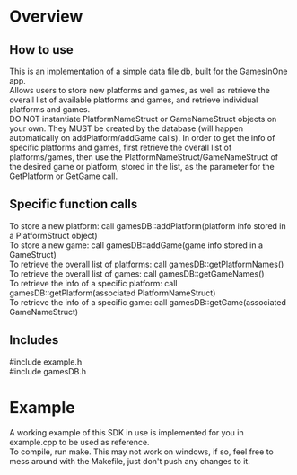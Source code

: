 # Overview
## How to use
This is an implementation of a simple data file db, built for the GamesInOne app.\
Allows users to store new platforms and games, as well as retrieve the overall list of available platforms and games, and retrieve individual platforms and games.\
DO NOT instantiate PlatformNameStruct or GameNameStruct objects on your own. They MUST be created by the database (will happen automatically on addPlatform/addGame calls). In order to get the info of specific platforms and games, first retrieve the overall list of platforms/games, then use the PlatformNameStruct/GameNameStruct of the desired game or platform, stored in the list, as the parameter for the GetPlatform or GetGame call.
## Specific function calls
To store a new platform: call gamesDB::addPlatform(platform info stored in a PlatformStruct object)\
To store a new game: call gamesDB::addGame(game info stored in a GameStruct)\
To retrieve the overall list of platforms: call gamesDB::getPlatformNames()\
To retrieve the overall list of games: call gamesDB::getGameNames()\
To retrieve the info of a specific platform: call gamesDB::getPlatform(associated PlatformNameStruct)\
To retrieve the info of a specific game: call gamesDB::getGame(associated GameNameStruct)
## Includes
\#include example.h\
\#include gamesDB.h
# Example
A working example of this SDK in use is implemented for you in example.cpp to be used as reference.\
To compile, run make. This may not work on windows, if so, feel free to mess around with the Makefile, just don't push any changes to it.
